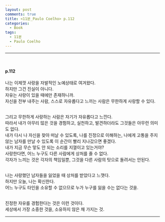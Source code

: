 ```yaml
---
layout: post
comments: true
title: <11분_Paulo Coelho> p.112
categories: 
  - Book
tags:
  - 11분
  - Paulo Coelho
---
```

<hr>
<br>
<h4>p.112</h4>
나는 이제껏 사랑을 자발적인 노예상태로 여겨왔다.<br>
하지만 그건 진실이 아니다.<br>
자유는 사랑이 있을 때에만 존재하니까.<br>
자신을 전부 내주는 사람, 스스로 자유롭다고 느끼는 사람은 무한하게 사랑할 수 있다.<br><br>

그리고 무한하게 사랑하는 사람은 자기가 자유롭다고 느낀다.<br>
따라서 내가 아무리 많은 것을 경험하고, 실천하고, 발견하더라도 그것들은 아무런 의미도 없다.<br>
내가 다시 나 자신을 찾아 떠날 수 있도록, 나를 진정으로 이해하는, 나에게 고통을 주지 않는 남자를 만날 수 있도록 이 순간이 빨리 지나갔으면 좋겠다.<br>
내가 지금 무슨 맣도 안 되는 소리를 지껄이고 있는거야?<br>
사랑한다면, 어느 누구도 다른 사람에게 상처를 줄 수 없다.<br>
각자가 느끼는 것은 각자의 책임일뿐, 그것을 다른 사람의 탓으로 돌려서는 안된다.<br><br>

나는 사랑했던 남자들을 잃었을 때 상처를 받았다고 느꼇다.<br>
하지만 오늘, 나는 확신한다.<br>
어느 누구도 타인을 소유할 수 없으므로 누가 누구를 잃을 수는 없다는 것을.<br><br>

진정한 자유를 경험한다는 것은 이런 것이다.<br>
세상에서 가장 소중한 것을, 소유하지 않은 채 가지는 것.<br>
<hr><br>

